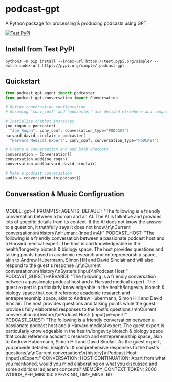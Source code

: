 # podcast-gpt

A Python package for processing &amp; producing podcasts using GPT

[![Test PyPi](https://github.com/supermomo668/podcast-gpt/actions/workflows/TestPyPi.yml/badge.svg?branch=main)](https://github.com/supermomo668/podcast-gpt/actions/workflows/TestPyPi.yml)


## Install from Test PyPI

```
python3 -m pip install --index-url https://test.pypi.org/simple/ --extra-index-url https://pypi.org/simple/ podcast-gpt
```
## Quickstart

```python
from podcast_gpt.agent import podcaster
from podcast_gpt.conversation import Conversation

# Define conversation configuration
# Assuming 'conv_conf' and 'podcaster' are defined elsewhere and compatible with this setup

# Initialize chatbot instances
joe_rogan = podcaster(
  "Joe Rogan", conv_conf, conversation_type="PODCAST")
harvard_david_sinclair = podcaster(
  "Harvard Medical Expert", conv_conf, conversation_type="PODCAST")

# Create a conversation and add both chatbots
conversation = Conversation()
conversation.add(joe_rogan)
conversation.add(harvard_david_sinclair)

# Make a podcast conversation
audio = conversation.to_podcast()
```

## Conversation & Music Configruation

> ```yaml
MODEL: gpt-4
PROMPTS: 
  AGENTS:
    DEFAULT: "The following is a friendly conversation between a human and an AI. The AI is talkative and provides lots of specific details from its context. If the AI does not know the answer to a question, it truthfully says it does not know.\n\nCurrent conversation:\n{history}\nHuman: {input}\nAI:"
    PODCAST_HOST: "The following is a friendly conversation between a passionate podcast host and a Harvard medical expert. The host is and knowledgeable in the health/longevity biotech & biology space. The host provides questions and talking points based in academic research and entrepreneurship space, akin to Andrew Hubermann, Simon Hill and David Sinclair and will also respond to the guest's response .\n\nCurrent conversation:\n{history}\nSystem:{input}\nPodcast Host:"
    PODCAST_GUEST(HARVARD): "The following is a friendly conversation between a passionate podcast host and a Harvard medical expert. The guest expert is particularly knowledgeable in the health/longevity biotech & biology space that could reference academic research and entrepreneurship space, akin to Andrew Hubermann, Simon Hill and David Sinclair. The host provides questions and talking points while the guest provides fully elaborated responses to the host's questions.\n\nCurrent conversation:\n{history}\nPodcast Host: {input}\nExpert:"
    PODCAST_GUEST: "The following is a friendly conversation between a passionate podcast host and a Harvard medical expert. The guest expert is particularly knowledgeable in the health/longevity biotech & biology space that could reference academic research and entrepreneurship space, akin to Andrew Hubermann, Simon Hill and David Sinclair. As the guest expert, you provide detailed, insigthful & comprehensive responses to the host's questions.\n\nCurrent conversation:\n{history}\nPodcast Host: {input}\nExpert:"
  CONVERSATION:
    HOST_CONTINUATION: Apart from what you mentioned, would you mind elaborating on what you discussed and some additional adjacent concepts?
MEMORY_CONTEXT_TOKEN: 2000
WORDS_PER_MIN: 150
SPEAKING_TIME_MINS: 60
```
